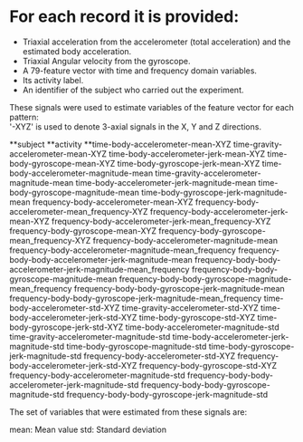 For each record it is provided:
======================================

- Triaxial acceleration from the accelerometer (total acceleration) and the estimated body acceleration.
- Triaxial Angular velocity from the gyroscope. 
- A 79-feature vector with time and frequency domain variables. 
- Its activity label. 
- An identifier of the subject who carried out the experiment.

 
 These signals were used to estimate variables of the feature vector for each pattern:  
'-XYZ' is used to denote 3-axial signals in the X, Y and Z directions.
 
**subject
**activity
**time-body-accelerometer-mean-XYZ
time-gravity-accelerometer-mean-XYZ
time-body-accelerometer-jerk-mean-XYZ
time-body-gyroscope-mean-XYZ
time-body-gyroscope-jerk-mean-XYZ
time-body-accelerometer-magnitude-mean
time-gravity-accelerometer-magnitude-mean
time-body-accelerometer-jerk-magnitude-mean
time-body-gyroscope-magnitude-mean
time-body-gyroscope-jerk-magnitude-mean
frequency-body-accelerometer-mean-XYZ
frequency-body-accelerometer-mean_frequency-XYZ
frequency-body-accelerometer-jerk-mean-XYZ
frequency-body-accelerometer-jerk-mean_frequency-XYZ
frequency-body-gyroscope-mean-XYZ
frequency-body-gyroscope-mean_frequency-XYZ
frequency-body-accelerometer-magnitude-mean
frequency-body-accelerometer-magnitude-mean_frequency
frequency-body-body-accelerometer-jerk-magnitude-mean
frequency-body-body-accelerometer-jerk-magnitude-mean_frequency
frequency-body-body-gyroscope-magnitude-mean
frequency-body-body-gyroscope-magnitude-mean_frequency
frequency-body-body-gyroscope-jerk-magnitude-mean
frequency-body-body-gyroscope-jerk-magnitude-mean_frequency
time-body-accelerometer-std-XYZ
time-gravity-accelerometer-std-XYZ
time-body-accelerometer-jerk-std-XYZ
time-body-gyroscope-std-XYZ
time-body-gyroscope-jerk-std-XYZ
time-body-accelerometer-magnitude-std
time-gravity-accelerometer-magnitude-std
time-body-accelerometer-jerk-magnitude-std
time-body-gyroscope-magnitude-std
time-body-gyroscope-jerk-magnitude-std
frequency-body-accelerometer-std-XYZ
frequency-body-accelerometer-jerk-std-XYZ
frequency-body-gyroscope-std-XYZ
frequency-body-accelerometer-magnitude-std
frequency-body-body-accelerometer-jerk-magnitude-std
frequency-body-body-gyroscope-magnitude-std
frequency-body-body-gyroscope-jerk-magnitude-std


The set of variables that were estimated from these signals are: 

mean: Mean value
std: Standard deviation

